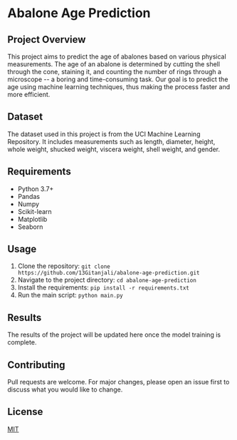 # Abalone Age Prediction

## Project Overview

This project aims to predict the age of abalones based on various physical measurements. The age of an abalone is determined by cutting the shell through the cone, staining it, and counting the number of rings
through a microscope -- a boring and time-consuming task. Our goal is to predict the age using machine learning techniques, thus making the process faster and more efficient.

## Dataset

The dataset used in this project is from the UCI Machine Learning Repository. It includes measurements such as length, diameter, height, whole weight, shucked weight, viscera weight, shell weight, and gender.

## Requirements

- Python 3.7+
- Pandas
- Numpy
- Scikit-learn
- Matplotlib
- Seaborn

## Usage

1. Clone the repository: `git clone https://github.com/13Gitanjali/abalone-age-prediction.git`
2. Navigate to the project directory: `cd abalone-age-prediction`
3. Install the requirements: `pip install -r requirements.txt`
4. Run the main script: `python main.py`

## Results

The results of the project will be updated here once the model training is complete.

## Contributing

Pull requests are welcome. For major changes, please open an issue first to discuss what you would like to change.

## License

[MIT](https://choosealicense.com/licenses/mit/)

